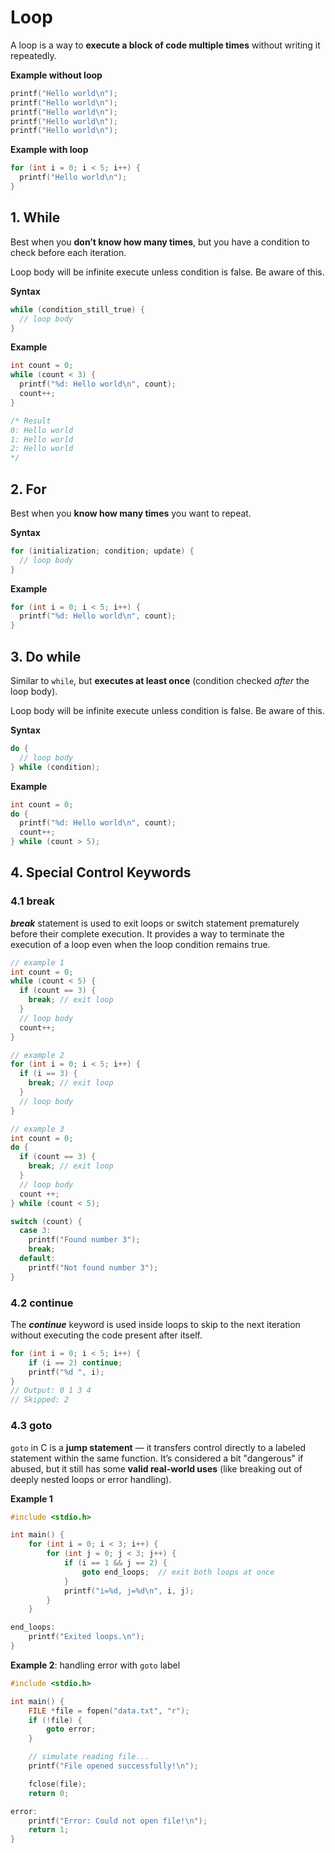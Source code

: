 # Loop

A loop is a way to **execute a block of code multiple times** without writing it repeatedly.

**Example without loop**

```c
printf("Hello world\n");
printf("Hello world\n");
printf("Hello world\n");
printf("Hello world\n");
printf("Hello world\n");
```

**Example with loop**

```c
for (int i = 0; i < 5; i++) {
  printf("Hello world\n");
}
```

## 1. While

Best when you **don’t know how many times**, but you have a condition to check before each iteration.

Loop body will be infinite execute unless condition is false. Be aware of this.

**Syntax**

```c
while (condition_still_true) {
  // loop body
}
```

**Example**

```c
int count = 0;
while (count < 3) {
  printf("%d: Hello world\n", count);
  count++;
}

/* Result
0: Hello world
1: Hello world
2: Hello world
*/
```

## 2. For

Best when you **know how many times** you want to repeat.

**Syntax**

```c
for (initialization; condition; update) {
  // loop body
}
```

**Example**

```c
for (int i = 0; i < 5; i++) {
  printf("%d: Hello world\n", count);
}
```

## 3. Do while

Similar to `while`, but **executes at least once** (condition checked *after* the loop body).

Loop body will be infinite execute unless condition is false. Be aware of this.

**Syntax**

```c
do {
  // loop body
} while (condition);
```

**Example**

```c
int count = 0;
do {
  printf("%d: Hello world\n", count);
  count++;
} while (count > 5);
```

## 4. Special Control Keywords

### 4.1 break

 ***break*** statement is used to exit loops or switch statement prematurely before their complete execution. It provides a way to terminate the execution of a loop even when the loop condition remains true.

```c
// example 1
int count = 0;
while (count < 5) {
  if (count == 3) {
    break; // exit loop
  }
  // loop body
  count++;
}

// example 2
for (int i = 0; i < 5; i++) {
  if (i == 3) {
    break; // exit loop
  }
  // loop body
}

// example 3
int count = 0;
do {
  if (count == 3) {
    break; // exit loop
  }
  // loop body
  count ++;
} while (count < 5);

switch (count) {
  case 3:
    printf("Found number 3");
    break;
  default:
    printf("Not found number 3");
}
```

### 4.2 continue

The ***continue*** keyword is used inside loops to skip to the next iteration without executing the code present after itself.

```c
for (int i = 0; i < 5; i++) {
    if (i == 2) continue;
    printf("%d ", i);
}
// Output: 0 1 3 4
// Skipped: 2
```

### 4.3 goto

`goto` in C is a **jump statement** — it transfers control directly to a labeled statement within the same function. It’s considered a bit "dangerous" if abused, but it still has some **valid real-world uses** (like breaking out of deeply nested loops or error handling).

**Example 1**

```c
#include <stdio.h>

int main() {
    for (int i = 0; i < 3; i++) {
        for (int j = 0; j < 3; j++) {
            if (i == 1 && j == 2) {
                goto end_loops;  // exit both loops at once
            }
            printf("i=%d, j=%d\n", i, j);
        }
    }

end_loops:
    printf("Exited loops.\n");
}
```

**Example 2**: handling error with `goto` label

```c
#include <stdio.h>

int main() {
    FILE *file = fopen("data.txt", "r");
    if (!file) {
        goto error;
    }

    // simulate reading file...
    printf("File opened successfully!\n");

    fclose(file);
    return 0;

error:
    printf("Error: Could not open file!\n");
    return 1;
}
```

